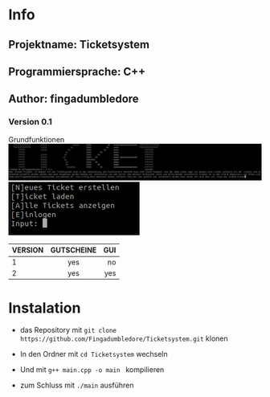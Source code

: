 # Info
## Projektname: Ticketsystem
## Programmiersprache: C++
## Author: fingadumbledore


### Version 0.1
Grundfunktionen
![Screenshot.](https://github.com/Fingadumbledore/Ticketsystem/blob/main/media/Startscreen.png)
![Screenshot.](https://github.com/Fingadumbledore/Ticketsystem/blob/main/media/Auswahl.png)


| VERSION       |GUTSCHEINE     | GUI   | 
| ------------- |:-------------:| -----:|
| 1             | yes           |  no   |
| 2             | yes           |  yes  |

# Instalation

- das Repository mit `git clone https://github.com/Fingadumbledore/Ticketsystem.git` klonen

- In den Ordner mit `cd Ticketsystem` wechseln

- Und mit `g++ main.cpp -o main ` kompilieren

- zum Schluss mit `./main` ausführen







